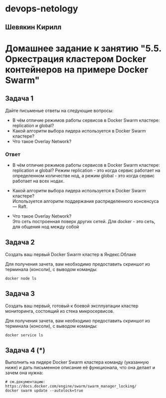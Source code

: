 # devops-netology  
## Шевякин Кирилл  

# Домашнее задание к занятию "5.5. Оркестрация кластером Docker контейнеров на примере Docker Swarm"  

## Задача 1  

Дайте письменые ответы на следующие вопросы:  

- В чём отличие режимов работы сервисов в Docker Swarm кластере: replication и global?  
- Какой алгоритм выбора лидера используется в Docker Swarm кластере?  
- Что такое Overlay Network?  

### Ответ  

- В чём отличие режимов работы сервисов в Docker Swarm кластере: replication и global? 
  Режим replication - это когда сервис работает на определенном количестве нод, а режим global - это когда сервис работает на всех нодах.  
  
- Какой алгоритм выбора лидера используется в Docker Swarm кластере?  
  Используется алгоритм поддержания распределенного консенсуса — Raft. 
  
- Что такое Overlay Network?  
  Это сеть построенная поверх других сетей. Для docker - это сеть, для общения нод между собой  

## Задача 2  

Создать ваш первый Docker Swarm кластер в Яндекс.Облаке  

Для получения зачета, вам необходимо предоставить скриншот из терминала (консоли), с выводом команды:  
``` 
docker node ls
```

## Задача 3

Создать ваш первый, готовый к боевой эксплуатации кластер мониторинга, состоящий из стека микросервисов.  

Для получения зачета, вам необходимо предоставить скриншот из терминала (консоли), с выводом команды:  
```
docker service ls
```

## Задача 4 (*)

Выполнить на лидере Docker Swarm кластера команду (указанную ниже) и дать письменное описание её функционала, что она делает и зачем она нужна:  
```
# см.документацию: https://docs.docker.com/engine/swarm/swarm_manager_locking/  
docker swarm update --autolock=true
```

